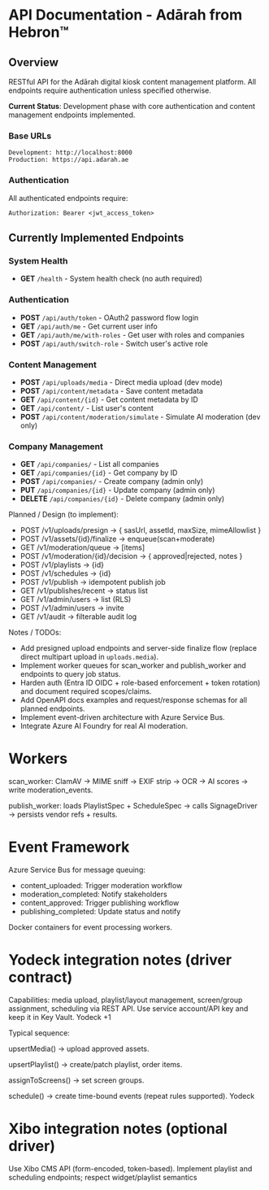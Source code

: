 # API Documentation - Adārah from Hebron™

## Overview
RESTful API for the Adārah digital kiosk content management platform. All endpoints require authentication unless specified otherwise.

**Current Status**: Development phase with core authentication and content management endpoints implemented.

### Base URLs
```
Development: http://localhost:8000
Production: https://api.adarah.ae
```

### Authentication
All authenticated endpoints require:
```http
Authorization: Bearer <jwt_access_token>
```

## Currently Implemented Endpoints

### System Health
- **GET** `/health` - System health check (no auth required)

### Authentication
- **POST** `/api/auth/token` - OAuth2 password flow login
- **GET** `/api/auth/me` - Get current user info
- **GET** `/api/auth/me/with-roles` - Get user with roles and companies  
- **POST** `/api/auth/switch-role` - Switch user's active role

### Content Management
- **POST** `/api/uploads/media` - Direct media upload (dev mode)
- **POST** `/api/content/metadata` - Save content metadata
- **GET** `/api/content/{id}` - Get content metadata by ID
- **GET** `/api/content/` - List user's content
- **POST** `/api/content/moderation/simulate` - Simulate AI moderation (dev only)

### Company Management  
- **GET** `/api/companies/` - List all companies
- **GET** `/api/companies/{id}` - Get company by ID
- **POST** `/api/companies/` - Create company (admin only)
- **PUT** `/api/companies/{id}` - Update company (admin only)  
- **DELETE** `/api/companies/{id}` - Delete company (admin only)

Planned / Design (to implement):

- POST   /v1/uploads/presign           -> { sasUrl, assetId, maxSize, mimeAllowlist }
- POST   /v1/assets/{id}/finalize      -> enqueue(scan+moderate)
- GET    /v1/moderation/queue          -> [items]
- POST   /v1/moderation/{id}/decision  -> { approved|rejected, notes }
- POST   /v1/playlists                  -> {id}
- POST   /v1/schedules                  -> {id}
- POST   /v1/publish                    -> idempotent publish job
- GET    /v1/publishes/recent          -> status list
- GET    /v1/admin/users               -> list (RLS)
- POST   /v1/admin/users               -> invite
- GET    /v1/audit                     -> filterable audit log

Notes / TODOs:
- Add presigned upload endpoints and server-side finalize flow (replace direct multipart upload in `uploads.media`).
- Implement worker queues for scan_worker and publish_worker and endpoints to query job status.
- Harden auth (Entra ID OIDC + role-based enforcement + token rotation) and document required scopes/claims.
- Add OpenAPI docs examples and request/response schemas for all planned endpoints.
- Implement event-driven architecture with Azure Service Bus.
- Integrate Azure AI Foundry for real AI moderation.

# Workers

scan_worker: ClamAV → MIME sniff → EXIF strip → OCR → AI scores → write moderation_events.

publish_worker: loads PlaylistSpec + ScheduleSpec → calls SignageDriver → persists vendor refs + results.

# Event Framework

Azure Service Bus for message queuing:
- content_uploaded: Trigger moderation workflow
- moderation_completed: Notify stakeholders
- content_approved: Trigger publishing workflow
- publishing_completed: Update status and notify

Docker containers for event processing workers.

# Yodeck integration notes (driver contract)

Capabilities: media upload, playlist/layout management, screen/group assignment, scheduling via REST API. Use service account/API key and keep it in Key Vault. 
Yodeck
+1

Typical sequence:

upsertMedia() → upload approved assets.

upsertPlaylist() → create/patch playlist, order items.

assignToScreens() → set screen groups.

schedule() → create time-bound events (repeat rules supported). 
Yodeck

# Xibo integration notes (optional driver)

Use Xibo CMS API (form-encoded, token-based). Implement playlist and scheduling endpoints; respect widget/playlist semantics